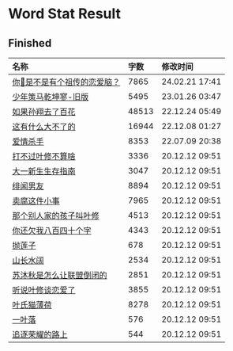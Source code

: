 # Word Stat Result


## Finished

|名称|字数|修改时间|
|:-|:-|:-|
|[你🐧是不是有个祖传的恋爱脑？](你🐧是不是有个祖传的恋爱脑？.md)|7865|24.02.21 17:41|
|[少年策马乾坤寥-旧版](少年策马乾坤寥-旧版.md)|5495|23.01.26 03:47|
|[如果孙翔去了百花](如果孙翔去了百花.md)|48513|22.12.24 05:49|
|[这有什么大不了的](这有什么大不了的.md)|16944|22.12.08 01:27|
|[爱情杀手](爱情杀手.md)|8353|22.07.09 20:38|
|[打不过叶修不算啥](打不过叶修不算啥.md)|3336|20.12.12 09:51|
|[大一新生生存指南](大一新生生存指南.md)|3047|20.12.12 09:51|
|[绯闻男友](绯闻男友.md)|8894|20.12.12 09:51|
|[卖腐这件小事](卖腐这件小事.md)|7965|20.12.12 09:51|
|[那个别人家的孩子叫叶修](那个别人家的孩子叫叶修.md)|4513|20.12.12 09:51|
|[你还欠我八百四十个字](你还欠我八百四十个字.md)|4343|20.12.12 09:51|
|[抛莲子](抛莲子.md)|678|20.12.12 09:51|
|[山长水阔](山长水阔.md)|2534|20.12.12 09:51|
|[苏沐秋是怎么让联盟倒闭的](苏沐秋是怎么让联盟倒闭的.md)|2851|20.12.12 09:51|
|[听说叶修谈恋爱了](听说叶修谈恋爱了.md)|3855|20.12.12 09:51|
|[叶氏猫薄荷](叶氏猫薄荷.md)|8278|20.12.12 09:51|
|[一叶落](一叶落.md)|576|20.12.12 09:51|
|[追逐荣耀的路上](追逐荣耀的路上.md)|544|20.12.12 09:51|
